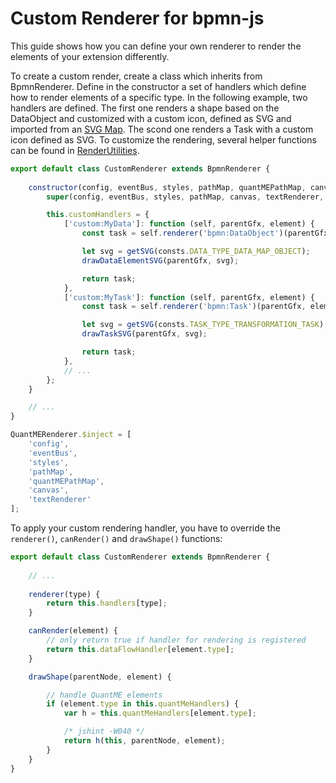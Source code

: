 # Custom Renderer for bpmn-js
This guide shows how you can define your own renderer to render the elements of your extension differently.

To create a custom render, create a class which inherits from BpmnRenderer. Define in the constructor a set of handlers
which define how to render elements of a specific type. In the following example, two handlers are defined. The first one 
renders a shape based on the DataObject and customized with a custom icon, defined as SVG and imported from an [SVG Map](svg-map.md).
The scond one renders a Task with a custom icon defined as SVG. To customize the rendering, several helper functions can be found 
in [RenderUtilities](../../../components/bpmn-q/modeler-component/editor/util/RenderUtilities.js).

```javascript
export default class CustomRenderer extends BpmnRenderer {
    
    constructor(config, eventBus, styles, pathMap, quantMEPathMap, canvas, textRenderer) {
        super(config, eventBus, styles, pathMap, canvas, textRenderer, 1001);

        this.customHandlers = {
            ['custom:MyData']: function (self, parentGfx, element) {
                const task = self.renderer('bpmn:DataObject')(parentGfx, element);

                let svg = getSVG(consts.DATA_TYPE_DATA_MAP_OBJECT);
                drawDataElementSVG(parentGfx, svg);

                return task;
            },
            ['custom:MyTask']: function (self, parentGfx, element) {
                const task = self.renderer('bpmn:Task')(parentGfx, element);

                let svg = getSVG(consts.TASK_TYPE_TRANSFORMATION_TASK);
                drawTaskSVG(parentGfx, svg);

                return task;
            },
            // ...
        };
    }

    // ...
}

QuantMERenderer.$inject = [
    'config',
    'eventBus',
    'styles',
    'pathMap',
    'quantMEPathMap',
    'canvas',
    'textRenderer'
];

```

To apply your custom rendering handler, you have to override the ```renderer()```, ```canRender()``` and ```drawShape()```
functions:
```javascript
export default class CustomRenderer extends BpmnRenderer {
    
    // ...
    
    renderer(type) {
        return this.handlers[type];
    }

    canRender(element) {
        // only return true if handler for rendering is registered
        return this.dataFlowHandler[element.type];
    }

    drawShape(parentNode, element) {

        // handle QuantME elements
        if (element.type in this.quantMeHandlers) {
            var h = this.quantMeHandlers[element.type];

            /* jshint -W040 */
            return h(this, parentNode, element);
        }
    }
}    
```